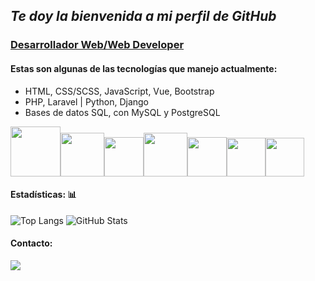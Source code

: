 ## _Te doy la bienvenida a mi perfil de GitHub_

### <ins>Desarrollador Web/Web Developer</ins>

#### Estas son algunas de las tecnologías que manejo actualmente:

- HTML, CSS/SCSS, JavaScript, Vue, Bootstrap
- PHP, Laravel | Python, Django
- Bases de datos SQL, con MySQL y PostgreSQL

<img src="https://images.squarespace-cdn.com/content/v1/5b7d8a1a3917ee10a55d844a/1633972371400-NY4E0QMJSTKZ9U3M9GK3/html-css-js%5B1%5D.png" width="80px"><img src="https://upload.wikimedia.org/wikipedia/commons/thumb/9/95/Vue.js_Logo_2.svg/2367px-Vue.js_Logo_2.svg.png" width="70px"><img src="https://sass-lang.com/assets/img/styleguide/seal-color-aef0354c.png" width="63px"><img src="https://dh.virginia.edu/system/files/styles/large/private/bootstrap-stack.png?itok=b_S8F9nO" width="70px"><img src="https://upload.wikimedia.org/wikipedia/commons/thumb/9/9a/Laravel.svg/1969px-Laravel.svg.png" width="63px"><img src="https://framagit.org/uploads/-/system/project/avatar/28062/django.png" width="62px"><img src="https://hdclipartall.com/images/python-logo-clipart-python-logo-clojure-javascript-9-1152.png" width="62px"> 


#### Estadísticas: :bar_chart:

![Top Langs](https://github-readme-stats.vercel.app/api/top-langs/?username=maestredniel&layout=compact&langs_count=8)
![GitHub Stats](https://github-readme-stats.vercel.app/api?username=maestredniel&count_private=true&show_icons=true&hide_rank=true&count_private=true)

#### Contacto:

<a href="mailto:dmaestre.empleo@gmail.com"> <img src="https://img.shields.io/badge/Gmail-D14836?style=for-the-badge&logo=gmail&logoColor=white"> </a>
